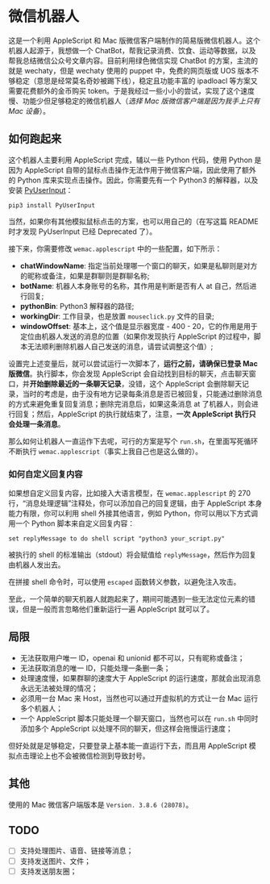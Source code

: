 # 微信机器人

这是一个利用 AppleScript 和 Mac 版微信客户端制作的简易版微信机器人。这个机器人起源于，我想做一个 ChatBot，帮我记录消费、饮食、运动等数据，以及帮我总结微信公众号文章内容。目前利用绿色微信实现 ChatBot 的方案，主流的就是 wechaty，但是 wechaty 使用的 puppet 中，免费的网页版或 UOS 版本不够稳定（意思是经常莫名奇妙被踢下线），稳定且功能丰富的 ipadloacl 等方案又需要花费额外的金币购买 token。于是我经过一些小小的尝试，实现了这个速度慢、功能少但足够稳定的微信机器人（*选择 Mac 版微信客户端是因为我手上只有 Mac 设备*）。

## 如何跑起来

这个机器人主要利用 AppleScript 完成，辅以一些 Python 代码，使用 Python 是因为 AppleScript 自带的鼠标点击操作无法作用于微信客户端，因此使用了额外的 Python 库来实现点击操作。因此，你需要先有一个 Python3 的解释器，以及安装 [PyUserInput](https://github.com/PyUserInput/PyUserInput)：

```
pip3 install PyUserInput
```

当然，如果你有其他模拟鼠标点击的方案，也可以用自己的（在写这篇 README 时才发现 PyUserInput 已经 Deprecated 了）。

接下来，你需要修改 `wemac.applescript` 中的一些配置，如下所示：

- **chatWindowName**: 指定当前处理哪一个窗口的聊天，如果是私聊则是对方的昵称或备注，如果是群聊则是群聊名称;
- **botName**: 机器人本身账号的名称，其作用是判断是否有人 at 自己，然后进行回复;
- **pythonBin**: Python3 解释器的路径;
- **workingDir**: 工作目录，也是放置 `mouseclick.py` 文件的目录;
- **windowOffset**: 基本上，这个值是显示器宽度 - 400 - 20，它的作用是用于定位由机器人发送的消息的位置（如果你发现执行 AppleScript 的过程中，脚本无法顺利删除机器人自己发送的消息，请尝试调整这个值）;

设置完上述变量后，就可以尝试运行一次脚本了，**运行之前，请确保已登录 Mac 版微信**。执行脚本，你会发现 AppleScript 会自动找到目标的聊天，点击聊天窗口，并**开始删除最近的一条聊天记录**，没错，这个 AppleScript 会删除聊天记录，当时的考虑是，由于没有地方记录每条消息是否已被回复，只能通过删除消息的方式来避免重复回复消息；删除完消息后，如果这条消息 at 了机器人，则会进行回复；然后，AppleScript 的执行就结束了，注意，**一次 AppleScript 执行只会处理一条消息**。

那么如何让机器人一直运作下去呢，可行的方案是写个 `run.sh`，在里面写死循环不断执行 `wemac.applescript`（事实上我自己也是这么做的）。

### 如何自定义回复内容

如果想自定义回复内容，比如接入大语言模型，在 `wemac.applescript` 的 270 行，“消息处理逻辑”注释处，你可以添加自己的回复逻辑，由于 AppleScript 本身能力有限，你可以利用 shell 外接其他语言，例如 Python，你可以用以下方式调用一个 Python 脚本来自定义回复内容：

```
set replyMessage to do shell script "python3 your_script.py"
````

被执行的 shell 的标准输出（stdout）将会赋值给 `replyMessage`，然后作为回复由机器人发出去。

在拼接 shell 命令时，可以使用 `escaped` 函数转义参数，以避免注入攻击。

至此，一个简单的聊天机器人就跑起来了，期间可能遇到一些无法定位元素的错误，但是一般而言忽略他们重新运行一遍 AppleScript 就可以了。

## 局限

- 无法获取用户唯一 ID，openai 和 unionid 都不可以，只有昵称或备注；
- 无法获取消息的唯一 ID，只能处理一条删一条；
- 处理速度慢，如果群聊的速度大于 AppleScript 的运行速度，那就会出现消息永远无法被处理的情况；
- 必须用一台 Mac 来 Host，当然也可以通过开虚拟机的方式让一台 Mac 运行多个机器人；
- 一个 AppleScript 脚本只能处理一个聊天窗口，当然也可以在 `run.sh` 中同时添加多个 AppleScript 以处理不同的聊天，但这样会拖慢运行速度；

但好处就是足够稳定，只要登录上基本能一直运行下去，而且用 AppleScript 模拟点击理论上也不会被微信检测到导致封号。

## 其他

使用的 Mac 微信客户端版本是 `Version. 3.8.6 (28078)`。

## TODO

- [ ] 支持处理图片、语音、链接等消息；
- [ ] 支持发送图片、文件；
- [ ] 支持发送朋友圈；